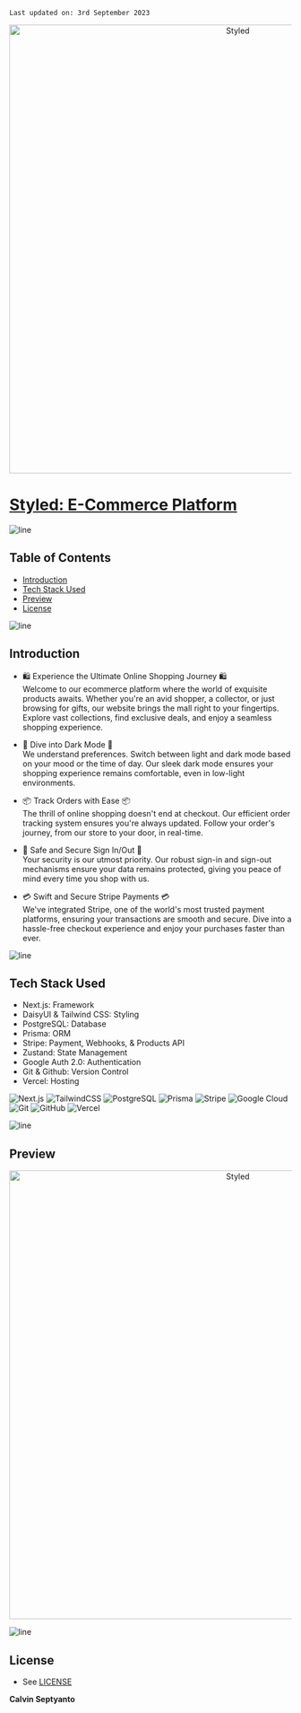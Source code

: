     Last updated on: 3rd September 2023

<div align=center>
    <a href="https://next-ecommerce-seven-cyan.vercel.app/">
        <img width="800" src="https://github.com/calvinseptyanto/next-ecommerce/assets/98633109/341a95a1-0f49-4551-8d36-85a5499e56a1" alt="Styled">
    </a>
</div>

# [Styled: E-Commerce Platform](https://next-ecommerce-seven-cyan.vercel.app/)

![line]

## Table of Contents

- [Introduction](#introduction)
- [Tech Stack Used](#tech-stack-used)
- [Preview](#preview)
- [License](#license)

![line]

## Introduction

- 🛍️ Experience the Ultimate Online Shopping Journey 🛍️
  <br/>
  Welcome to our ecommerce platform where the world of exquisite products awaits. Whether you're an avid shopper, a collector, or just browsing for gifts, our website brings the mall right to your fingertips. Explore vast collections, find exclusive deals, and enjoy a seamless shopping experience.

- 🌙 Dive into Dark Mode 🌙
  <br/>
  We understand preferences. Switch between light and dark mode based on your mood or the time of day. Our sleek dark mode ensures your shopping experience remains comfortable, even in low-light environments.

- 📦 Track Orders with Ease 📦
  <br/>
  The thrill of online shopping doesn't end at checkout. Our efficient order tracking system ensures you're always updated. Follow your order's journey, from our store to your door, in real-time.

- 🔐 Safe and Secure Sign In/Out 🔐
  <br/>
  Your security is our utmost priority. Our robust sign-in and sign-out mechanisms ensure your data remains protected, giving you peace of mind every time you shop with us.

- 💳 Swift and Secure Stripe Payments 💳
  <br/>
  We've integrated Stripe, one of the world's most trusted payment platforms, ensuring your transactions are smooth and secure. Dive into a hassle-free checkout experience and enjoy your purchases faster than ever.

![line]

## Tech Stack Used

- Next.js: Framework
- DaisyUI & Tailwind CSS: Styling
- PostgreSQL: Database
- Prisma: ORM
- Stripe: Payment, Webhooks, & Products API
- Zustand: State Management
- Google Auth 2.0: Authentication
- Git & Github: Version Control
- Vercel: Hosting

![Next.js](https://img.shields.io/badge/next.js-000000?style=for-the-badge&logo=nextdotjs&logoColor=white) ![TailwindCSS](https://img.shields.io/badge/tailwindcss-%2338B2AC.svg?style=for-the-badge&logo=tailwind-css&logoColor=blue) ![PostgreSQL](https://img.shields.io/badge/PostgreSQL-316192?style=for-the-badge&logo=postgresql&logoColor=white) ![Prisma](https://img.shields.io/badge/Prisma-3982CE?style=for-the-badge&logo=Prisma&logoColor=white) ![Stripe](https://img.shields.io/badge/Stripe-626CD9?style=for-the-badge&logo=Stripe&logoColor=white) ![Google Cloud](https://img.shields.io/badge/Google_Cloud-4285F4?style=for-the-badge&logo=google-cloud&logoColor=white)![Git](https://img.shields.io/badge/git-%23F05033.svg?style=for-the-badge&logo=git&logoColor=white) ![GitHub](https://img.shields.io/badge/github-%23121011.svg?style=for-the-badge&logo=github&logoColor=white) ![Vercel](https://img.shields.io/badge/vercel-000000?style=for-the-badge&logo=vercel&logoColor=white)

![line]

## Preview
<div align=center>
    <a href="https://next-ecommerce-seven-cyan.vercel.app/">
        <img width="800" src="https://github.com/calvinseptyanto/next-ecommerce/assets/98633109/1ca622c6-a12d-4c7b-92be-9355038edc08" alt="Styled">
    </a>
</div>


![line]

## License

- See [LICENSE]

**Calvin Septyanto**

[line]: https://user-images.githubusercontent.com/75939390/137615281-3a875960-92cc-407f-97fe-fd2319bdb252.png
[License]: https://github.com/calvinseptyanto/next-ecommerce/blob/main/LICENSE
[badges]: https://github.com/Ileriayo/markdown-badges
